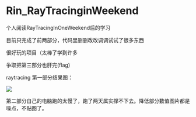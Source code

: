 # Rin_RayTracinginWeekend
个人阅读RayTracingInOneWeekend后的学习

目前只完成了前两部分，代码里删删改改调调试试了很多东西

很好玩的项目（太棒了学到许多

争取把第三部分也肝完(flag)

raytracing 第一部分结果图：

![](https://github.com/Shirlenesky/Rin_RayTracinginWeekend/blob/master/ray%20tracing.jpg)

第二部分自己的电脑跑的太慢了，跑了两天属实撑不下去。降低部分数值图片都是噪点，不贴图了。
